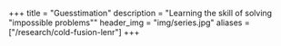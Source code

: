+++
title = "Guesstimation"
description = "Learning the skill of solving \"impossible problems\""
header_img = "img/series.jpg"
aliases = ["/research/cold-fusion-lenr"]
+++
